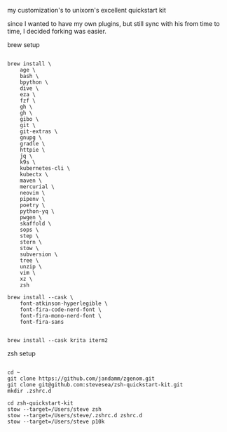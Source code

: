 my customization's to unixorn's excellent quickstart kit

since I wanted to have my own plugins, but still sync with his
from time to time, I decided forking was easier.

brew setup
```shell

brew install \
    age \
    bash \
    bpython \
    dive \
    eza \
    fzf \
    gh \
    gh \
    gibo \
    git \
    git-extras \
    gnupg \
    gradle \
    httpie \
    jq \
    k9s \
    kubernetes-cli \
    kubectx \
    maven \
    mercurial \
    neovim \
    pipenv \
    poetry \
    python-yq \
    pwgen \
    skaffold \
    sops \
    step \
    stern \
    stow \
    subversion \
    tree \
    unzip \
    vim \
    xz \
    zsh

brew install --cask \
    font-atkinson-hyperlegible \
    font-fira-code-nerd-font \
    font-fira-mono-nerd-font \
    font-fira-sans 


brew install --cask krita iterm2
```

zsh setup

```shell

cd ~
git clone https://github.com/jandamm/zgenom.git
git clone git@github.com:stevesea/zsh-quickstart-kit.git
mkdir .zshrc.d

cd zsh-quickstart-kit
stow --target=/Users/steve zsh
stow --target=/Users/steve/.zshrc.d zshrc.d
stow --target=/Users/steve p10k
```

